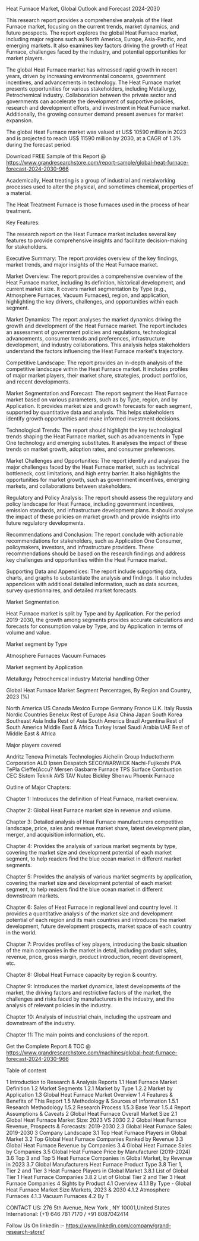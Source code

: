 Heat Furnace Market, Global Outlook and Forecast 2024-2030

This research report provides a comprehensive analysis of the Heat Furnace market, focusing on the current trends, market dynamics, and future prospects. The report explores the global Heat Furnace market, including major regions such as North America, Europe, Asia-Pacific, and emerging markets. It also examines key factors driving the growth of Heat Furnace, challenges faced by the industry, and potential opportunities for market players.

The global Heat Furnace market has witnessed rapid growth in recent years, driven by increasing environmental concerns, government incentives, and advancements in technology. The Heat Furnace market presents opportunities for various stakeholders, including Metallurgy, Petrochemical industry. Collaboration between the private sector and governments can accelerate the development of supportive policies, research and development efforts, and investment in Heat Furnace market. Additionally, the growing consumer demand present avenues for market expansion.

The global Heat Furnace market was valued at US$ 10590 million in 2023 and is projected to reach US$ 11590 million by 2030, at a CAGR of 1.3% during the forecast period.

Download FREE Sample of this Report @ https://www.grandresearchstore.com/report-sample/global-heat-furnace-forecast-2024-2030-966


Academically, Heat treating is a group of industrial and metalworking processes used to alter the physical, and sometimes chemical, properties of a material.

The Heat Treatment Furnace is those furnaces used in the process of hear treatment.

Key Features:

The research report on the Heat Furnace market includes several key features to provide comprehensive insights and facilitate decision-making for stakeholders.

Executive Summary: The report provides overview of the key findings, market trends, and major insights of the Heat Furnace market.

Market Overview: The report provides a comprehensive overview of the Heat Furnace market, including its definition, historical development, and current market size. It covers market segmentation by Type (e.g., Atmosphere Furnaces, Vacuum Furnaces), region, and application, highlighting the key drivers, challenges, and opportunities within each segment.

Market Dynamics: The report analyses the market dynamics driving the growth and development of the Heat Furnace market. The report includes an assessment of government policies and regulations, technological advancements, consumer trends and preferences, infrastructure development, and industry collaborations. This analysis helps stakeholders understand the factors influencing the Heat Furnace market's trajectory.

Competitive Landscape: The report provides an in-depth analysis of the competitive landscape within the Heat Furnace market. It includes profiles of major market players, their market share, strategies, product portfolios, and recent developments.

Market Segmentation and Forecast: The report segment the Heat Furnace market based on various parameters, such as by Type, region, and by Application. It provides market size and growth forecasts for each segment, supported by quantitative data and analysis. This helps stakeholders identify growth opportunities and make informed investment decisions.

Technological Trends: The report should highlight the key technological trends shaping the Heat Furnace market, such as advancements in Type One technology and emerging substitutes. It analyses the impact of these trends on market growth, adoption rates, and consumer preferences.

Market Challenges and Opportunities: The report identify and analyses the major challenges faced by the Heat Furnace market, such as technical bottleneck, cost limitations, and high entry barrier. It also highlights the opportunities for market growth, such as government incentives, emerging markets, and collaborations between stakeholders.

Regulatory and Policy Analysis: The report should assess the regulatory and policy landscape for Heat Furnace, including government incentives, emission standards, and infrastructure development plans. It should analyse the impact of these policies on market growth and provide insights into future regulatory developments.

Recommendations and Conclusion: The report conclude with actionable recommendations for stakeholders, such as Application One Consumer, policymakers, investors, and infrastructure providers. These recommendations should be based on the research findings and address key challenges and opportunities within the Heat Furnace market.

Supporting Data and Appendices: The report include supporting data, charts, and graphs to substantiate the analysis and findings. It also includes appendices with additional detailed information, such as data sources, survey questionnaires, and detailed market forecasts.

Market Segmentation

Heat Furnace market is split by Type and by Application. For the period 2019-2030, the growth among segments provides accurate calculations and forecasts for consumption value by Type, and by Application in terms of volume and value.



Market segment by Type



Atmosphere Furnaces
Vacuum Furnaces


Market segment by Application



Metallurgy
Petrochemical industry
Material handling
Other


Global Heat Furnace Market Segment Percentages, By Region and Country, 2023 (%)



North America
US
Canada
Mexico
Europe
Germany
France
U.K.
Italy
Russia
Nordic Countries
Benelux
Rest of Europe
Asia
China
Japan
South Korea
Southeast Asia
India
Rest of Asia
South America
Brazil
Argentina
Rest of South America
Middle East & Africa
Turkey
Israel
Saudi Arabia
UAE
Rest of Middle East & Africa


Major players covered



Andritz
Tenova
Primetals Technologies
Aichelin Group
Inductotherm Corporation
ALD
Ipsen
Despatch
SECO/WARWICK
Nachi-Fujikoshi
PVA TePla
Cieffe(Accu?
Mersen
Gasbarre Furnace
TPS
Surface Combustion
CEC
Sistem Teknik
AVS
TAV
Nutec Bickley
Shenwu
Phoenix Furnace


Outline of Major Chapters:

Chapter 1: Introduces the definition of Heat Furnace, market overview.

Chapter 2: Global Heat Furnace market size in revenue and volume.

Chapter 3: Detailed analysis of Heat Furnace manufacturers competitive landscape, price, sales and revenue market share, latest development plan, merger, and acquisition information, etc.

Chapter 4: Provides the analysis of various market segments by type, covering the market size and development potential of each market segment, to help readers find the blue ocean market in different market segments.

Chapter 5: Provides the analysis of various market segments by application, covering the market size and development potential of each market segment, to help readers find the blue ocean market in different downstream markets.

Chapter 6: Sales of Heat Furnace in regional level and country level. It provides a quantitative analysis of the market size and development potential of each region and its main countries and introduces the market development, future development prospects, market space of each country in the world.

Chapter 7: Provides profiles of key players, introducing the basic situation of the main companies in the market in detail, including product sales, revenue, price, gross margin, product introduction, recent development, etc.

Chapter 8: Global Heat Furnace capacity by region & country.

Chapter 9: Introduces the market dynamics, latest developments of the market, the driving factors and restrictive factors of the market, the challenges and risks faced by manufacturers in the industry, and the analysis of relevant policies in the industry.

Chapter 10: Analysis of industrial chain, including the upstream and downstream of the industry.

Chapter 11: The main points and conclusions of the report.

Get the Complete Report & TOC @ https://www.grandresearchstore.com/machines/global-heat-furnace-forecast-2024-2030-966

Table of content

1 Introduction to Research & Analysis Reports
1.1 Heat Furnace Market Definition
1.2 Market Segments
1.2.1 Market by Type
1.2.2 Market by Application
1.3 Global Heat Furnace Market Overview
1.4 Features & Benefits of This Report
1.5 Methodology & Sources of Information
1.5.1 Research Methodology
1.5.2 Research Process
1.5.3 Base Year
1.5.4 Report Assumptions & Caveats
2 Global Heat Furnace Overall Market Size
2.1 Global Heat Furnace Market Size: 2023 VS 2030
2.2 Global Heat Furnace Revenue, Prospects & Forecasts: 2019-2030
2.3 Global Heat Furnace Sales: 2019-2030
3 Company Landscape
3.1 Top Heat Furnace Players in Global Market
3.2 Top Global Heat Furnace Companies Ranked by Revenue
3.3 Global Heat Furnace Revenue by Companies
3.4 Global Heat Furnace Sales by Companies
3.5 Global Heat Furnace Price by Manufacturer (2019-2024)
3.6 Top 3 and Top 5 Heat Furnace Companies in Global Market, by Revenue in 2023
3.7 Global Manufacturers Heat Furnace Product Type
3.8 Tier 1, Tier 2 and Tier 3 Heat Furnace Players in Global Market
3.8.1 List of Global Tier 1 Heat Furnace Companies
3.8.2 List of Global Tier 2 and Tier 3 Heat Furnace Companies
4 Sights by Product
4.1 Overview
4.1.1 By Type - Global Heat Furnace Market Size Markets, 2023 & 2030
4.1.2 Atmosphere Furnaces
4.1.3 Vacuum Furnaces
4.2 By T

CONTACT US:
276 5th Avenue, New York , NY 10001,United States
International: (+1) 646 781 7170 / +91 8087042414

Follow Us On linkedin :- https://www.linkedin.com/company/grand-research-store/
 

